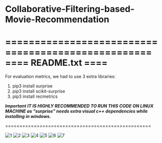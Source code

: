 # Collaborative-Filtering-based-Movie-Recommendation

===================================================
====								README.txt						     ====
===================================================

For evaluation metrics, we had to use 3 extra libraries:
1. 	pip3 install surprise
2. 	pip3 install scikit-surprise
3. 	pip3 install recmetrics

***Important***
***IT IS HIGHLY RECOMMENDED TO RUN THIS CODE ON LINUX MACHINE as "surprise" needs extra visual c++ dependencies while installing in windows.***

===================================================

![1](https://user-images.githubusercontent.com/118840480/203698775-85164796-1cfb-4de1-9f64-270507ad739e.jpg)
![2](https://user-images.githubusercontent.com/118840480/203698838-de778fe1-2e1c-4c32-a9e4-25bf355f512b.png)
![3](https://user-images.githubusercontent.com/118840480/203698850-417352ca-5278-4ced-97eb-819691485543.png)
![4](https://user-images.githubusercontent.com/118840480/203698857-b9ecf2f6-f511-429a-87c9-0bd87ed56810.png)
![5](https://user-images.githubusercontent.com/118840480/203698871-05dd713c-7a48-4bf4-8cf4-1eb2de9f4e03.png)
![6](https://user-images.githubusercontent.com/118840480/203698889-7b8e7092-6870-48ae-9767-f5f496e5427a.png)
![7](https://user-images.githubusercontent.com/118840480/203698909-4c79cf90-4cc7-4a16-959e-069be2d3ba42.png)

